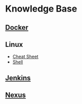 # Knowledge Base

## [Docker](docker/docker.md)
## Linux
* [Cheat Sheet](linux/linux.md)
* [Shell](linux/linux-shell.md)

## [Jenkins](jenkins/jenkins.md)
## [Nexus](nexus/nexus.md)